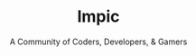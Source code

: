 <div align = "center">
    <h1>
        Impic
    </h1>
    A Community of Coders, Developers, & Gamers
</div>
